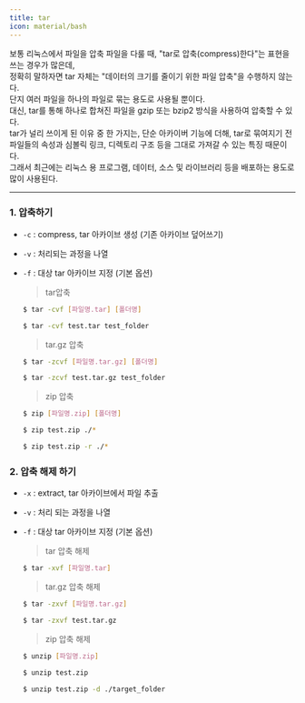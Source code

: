 ```yaml
---
title: tar
icon: material/bash
---
```


보통 리눅스에서 파일을 압축 파일을 다룰 때, "tar로 압축(compress)한다"는 표현을 쓰는 경우가 많은데,  
정확히 말하자면 tar 자체는 "데이터의 크기를 줄이기 위한 파일 압축"을 수행하지 않는다.  
단지 여러 파일을 하나의 파일로 묶는 용도로 사용될 뿐이다.  
대신, tar를 통해 하나로 합쳐진 파일을 gzip 또는 bzip2 방식을 사용하여 압축할 수 있다.  
tar가 널리 쓰이게 된 이유 중 한 가지는, 단순 아카이버 기능에 더해, tar로 묶여지기 전  
파일들의 속성과 심볼릭 링크, 디렉토리 구조 등을 그대로 가져갈 수 있는 특징 때문이다.  
그래서 최근에는 리눅스 용 프로그램, 데이터, 소스 및 라이브러리 등을 배포하는 용도로 많이 사용된다. 

---

### 1. 압축하기
  * `-c` : compress, tar 아카이브 생성 (기존 아카이브 덮어쓰기)
  * `-v` : 처리되는 과정을 나열
  * `-f` : 대상 tar 아카이브 지정 (기본 옵션)

    > tar압축

    ``` bash
    $ tar -cvf [파일명.tar] [폴더명]
    ```
    ``` bash
    $ tar -cvf test.tar test_folder
    ```

    > tar.gz 압축

    ``` bash
    $ tar -zcvf [파일명.tar.gz] [폴더명]
    ```
    ``` bash
    $ tar -zcvf test.tar.gz test_folder
    ```

    > zip 압축

    ``` bash
    $ zip [파일명.zip] [폴더명]
    ```
    ``` bash title="현재 폴더의 전체를 압축"
    $ zip test.zip ./*
    ```
    ``` bash title="현재 폴더의 모든 것과 현재 폴더의 하위 폴더들까지 모두 압축"
    $ zip test.zip -r ./*
    ```

### 2. 압축 해제 하기
  * `-x` : extract, tar 아카이브에서 파일 추출 
  * `-v` : 처리 되는 과정을 나열
  * `-f` : 대상 tar 아카이브 지정 (기본 옵션)

    > tar 압축 해제

    ``` bash
    $ tar -xvf [파일명.tar]
    ```

    > tar.gz 압축 해제

    ``` bash
    $ tar -zxvf [파일명.tar.gz]
    ```
    ``` bash
    $ tar -zxvf test.tar.gz
    ```

    > zip 압축 해제

    ``` bash
    $ unzip [파일명.zip]
    ```
    ``` bash
    $ unzip test.zip
    ```
    ``` bash title="특정 폴더에 압축 해제"
    $ unzip test.zip -d ./target_folder
    ```
